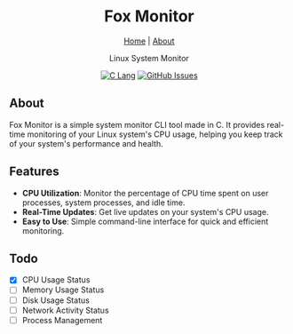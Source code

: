 <h1 align="center">Fox Monitor</h1>
<div align="center">
	<a href="https://mr-fox-h.github.io">Home</a>
  <span> | </span>
  <!-- <a href="https://github.com/Mr-Fox-h/fox_monitor#install">Install</a>
  <span> | </span> -->
  <a href="https://github.com/Mr-Fox-h/fox_monitor#about">About</a>
  <!-- <span> | </span>
	<a href="https://github.com/Mr-Fox-h/fox_monitor#gift_heart-support">Support</a> -->
  <p>Linux System Monitor</p>
</div>

<div align="center">

[![C Lang](https://img.shields.io/badge/Fox_Monitor-0.0.0-blueviolet.svg?style=flat-square&logo=c&color=90E59A&logoColor=white)](#)
[![GitHub Issues](https://img.shields.io/github/issues/fox_monitor/Fox_Monitor.svg?style=flat-square)](https://github.com/Mr-Fox-h/fox_monitor/issues)

</div>

## About

Fox Monitor is a simple system monitor CLI tool made in C. It provides real-time monitoring of your Linux system's CPU usage, helping you keep track of your system's performance and health.

## Features

- **CPU Utilization**: Monitor the percentage of CPU time spent on user processes, system processes, and idle time.
- **Real-Time Updates**: Get live updates on your system's CPU usage.
- **Easy to Use**: Simple command-line interface for quick and efficient monitoring.

## Todo

- [x] CPU Usage Status
- [ ] Memory Usage Status
- [ ] Disk Usage Status
- [ ] Network Activity Status
- [ ] Process Management
